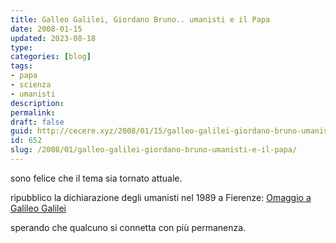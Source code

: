 ```yaml
---
title: Galleo Galilei, Giordano Bruno.. umanisti e il Papa
date: 2008-01-15
updated: 2023-08-18
type: 
categories: [blog]
tags:
- papa
- scienza
- umanisti
description: 
permalink: 
draft: false
guid: http://cecere.xyz/2008/01/15/galleo-galilei-giordano-bruno-umanisti-e-il-papa/
id: 652
slug: /2008/01/galleo-galilei-giordano-bruno-umanisti-e-il-papa/
---
```


sono felice che il tema sia tornato attuale.

ripubblico la dichiarazione degli umanisti nel 1989 a Fierenze: [Omaggio a Galileo Galilei](http://www.terra2.tv/2008/01/15/omaggio-a-galileo-galilei/)

sperando che qualcuno si connetta con più permanenza.